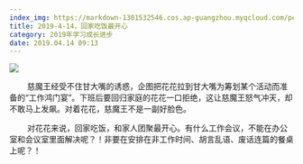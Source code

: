 ```yaml
---
index_img: https://markdown-1301532546.cos.ap-guangzhou.myqcloud.com/peipei_blog/20210921144413.jpeg
title: 2019-4-14，回家吃饭最开心
category: 2019年学习成长进步
date: 2019.04.14 09:13
---
```


![](https://markdown-1301532546.cos.ap-guangzhou.myqcloud.com/peipei_blog/20210921144413.jpeg)  



        慈魔王经受不住甘大嘴的诱惑，企图把花花拉到甘大嘴为筹划某个活动而准备的“工作鸿门宴”。下班后要回归家庭的花花一口拒绝，这让慈魔王怒气冲天，却不敢马上发飙。对着花花，慈魔王不是一副好脸色。  

        对花花来说，回家吃饭，和家人团聚最开心。有什么工作会议，不能在办公室和会议室里面解决呢？！非要在安排在非工作时间、胡言乱语、废话连篇的餐桌上呢？！